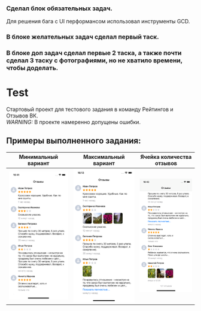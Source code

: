 ### Сделал блок обязательных задач.
Для решения бага с UI перформансом использовал инструменты GCD.
### В блоке желательных задач сделал первый таск.
### В блоке доп задач сделал первые 2 таска, а также почти сделал 3 таску с фотографиями, но не хватило времени, чтобы доделать.

# Test
Стартовый проект для тестового задания в команду Рейтингов и Отзывов ВК.\
*WARNING:* В проекте намеренно допущены ошибки.

## Примеры выполненного задания:

Минимальный вариант|Максимальный вариант|Ячейка количества отзывов
-|-|-
![Минимальный вариант](/Screenshots/1.png) | ![Максимальный вариант](/Screenshots/2.png) | ![Ячейка количества отзывов](/Screenshots/3.png)
